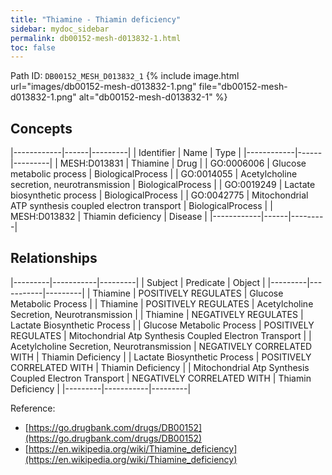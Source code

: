 ```yaml
---
title: "Thiamine - Thiamin deficiency"
sidebar: mydoc_sidebar
permalink: db00152-mesh-d013832-1.html
toc: false 
---
```



Path ID: `DB00152_MESH_D013832_1`
{% include image.html url="images/db00152-mesh-d013832-1.png" file="db00152-mesh-d013832-1.png" alt="db00152-mesh-d013832-1" %}

## Concepts

|------------|------|---------|
| Identifier | Name | Type    |
|------------|------|---------|
| MESH:D013831 | Thiamine | Drug |
| GO:0006006 | Glucose metabolic process | BiologicalProcess |
| GO:0014055 | Acetylcholine secretion, neurotransmission | BiologicalProcess |
| GO:0019249 | Lactate biosynthetic process | BiologicalProcess |
| GO:0042775 | Mitochondrial ATP synthesis coupled electron transport | BiologicalProcess |
| MESH:D013832 | Thiamin deficiency | Disease |
|------------|------|---------|

## Relationships

|---------|-----------|---------|
| Subject | Predicate | Object  |
|---------|-----------|---------|
| Thiamine | POSITIVELY REGULATES | Glucose Metabolic Process |
| Thiamine | POSITIVELY REGULATES | Acetylcholine Secretion, Neurotransmission |
| Thiamine | NEGATIVELY REGULATES | Lactate Biosynthetic Process |
| Glucose Metabolic Process | POSITIVELY REGULATES | Mitochondrial Atp Synthesis Coupled Electron Transport |
| Acetylcholine Secretion, Neurotransmission | NEGATIVELY CORRELATED WITH | Thiamin Deficiency |
| Lactate Biosynthetic Process | POSITIVELY CORRELATED WITH | Thiamin Deficiency |
| Mitochondrial Atp Synthesis Coupled Electron Transport | NEGATIVELY CORRELATED WITH | Thiamin Deficiency |
|---------|-----------|---------|

Reference: 
  - [https://go.drugbank.com/drugs/DB00152](https://go.drugbank.com/drugs/DB00152)
  - [https://en.wikipedia.org/wiki/Thiamine_deficiency](https://en.wikipedia.org/wiki/Thiamine_deficiency)
